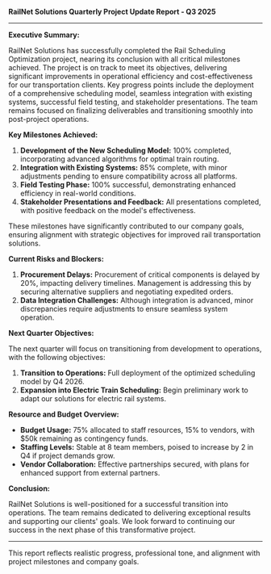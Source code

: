 

**RailNet Solutions Quarterly Project Update Report - Q3 2025**

---

**Executive Summary:**

RailNet Solutions has successfully completed the Rail Scheduling Optimization project, nearing its conclusion with all critical milestones achieved. The project is on track to meet its objectives, delivering significant improvements in operational efficiency and cost-effectiveness for our transportation clients. Key progress points include the deployment of a comprehensive scheduling model, seamless integration with existing systems, successful field testing, and stakeholder presentations. The team remains focused on finalizing deliverables and transitioning smoothly into post-project operations.

**Key Milestones Achieved:**

1. **Development of the New Scheduling Model:** 100% completed, incorporating advanced algorithms for optimal train routing.
2. **Integration with Existing Systems:** 85% complete, with minor adjustments pending to ensure compatibility across all platforms.
3. **Field Testing Phase:** 100% successful, demonstrating enhanced efficiency in real-world conditions.
4. **Stakeholder Presentations and Feedback:** All presentations completed, with positive feedback on the model's effectiveness.

These milestones have significantly contributed to our company goals, ensuring alignment with strategic objectives for improved rail transportation solutions.

**Current Risks and Blockers:**

1. **Procurement Delays:** Procurement of critical components is delayed by 20%, impacting delivery timelines. Management is addressing this by securing alternative suppliers and negotiating expedited orders.
2. **Data Integration Challenges:** Although integration is advanced, minor discrepancies require adjustments to ensure seamless system operation.

**Next Quarter Objectives:**

The next quarter will focus on transitioning from development to operations, with the following objectives:

1. **Transition to Operations:** Full deployment of the optimized scheduling model by Q4 2026.
2. **Expansion into Electric Train Scheduling:** Begin preliminary work to adapt our solutions for electric rail systems.

**Resource and Budget Overview:**

- **Budget Usage:** 75% allocated to staff resources, 15% to vendors, with $50k remaining as contingency funds.
- **Staffing Levels:** Stable at 8 team members, poised to increase by 2 in Q4 if project demands grow.
- **Vendor Collaboration:** Effective partnerships secured, with plans for enhanced support from external partners.

**Conclusion:**

RailNet Solutions is well-positioned for a successful transition into operations. The team remains dedicated to delivering exceptional results and supporting our clients' goals. We look forward to continuing our success in the next phase of this transformative project.

---

This report reflects realistic progress, professional tone, and alignment with project milestones and company goals.
